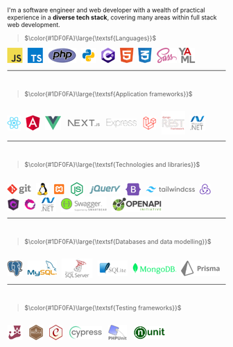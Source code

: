 I'm a software engineer and web developer with a wealth of practical experience in a **diverse tech stack**, covering many areas within full stack web development.


> $\color{#1DF0FA}\large{\textsf{Languages}}$
<div>
  <img src="assets/js2.svg" height=35>
  &nbsp;
  <img src="assets/ts.svg" height=35>
  &nbsp;
  <img src="assets/php.svg" height=35>
  &nbsp;
  <img src="assets/py.svg" height=35>
  &nbsp;
  <img src="assets/c--4.svg" height=35>
  &nbsp;
  <img src="assets/html.svg" height=35>
  &nbsp;
  <img src="assets/css.svg" height=35>
  &nbsp;
  <img src="assets/sass.svg" height=35>
  <img src="assets/yaml.svg" height=35>
</div>
<hr>
<br>


> $\color{#1DF0FA}\large{\textsf{Application frameworks}}$
<br>
<div>
  <img src="assets/react.svg" height=35 align=center>
  &nbsp;
  <img src="assets/angular-icon.svg" height=35 align=center>
  &nbsp;
  <img src="assets/vue.svg" height=32 align=center>
  &nbsp;&nbsp;
  <img src="assets/next.svg" height=15 align=center>
  &nbsp;&nbsp;
  <img src="assets/express.svg" height=20 align=center>
  &nbsp;&nbsp;
  <img src="assets/laravel.svg" height=30 align=center>
  &nbsp;
  <img src="assets/drf.svg" height=55 align=center>
  &nbsp;
  <img src="assets/dotnet.svg" height=35 align=center>
</div>
<hr>
<br>

> $\color{#1DF0FA}\large{\textsf{Technologies and libraries}}$
<br>
<div>
  <img src="assets/git.svg" height=23 align=center>
  &nbsp;
  <img src="assets/Linux.svg" height=30 align=center>
  &nbsp;
  <img src="assets/xampp.svg" height=23 align=center>
  &nbsp;
  <img src="assets/node.svg" height=35 align=center>
  &nbsp;
  <img src="assets/jquery-2.svg" height=20 align=center>
  &nbsp;
  <img src="assets/bootstrap.svg" height=28 align=center>
  &nbsp;
  <img src="assets/tailwind.svg" height=14 align=center>
  &nbsp;
  <img src="assets/redux.svg" height=25 align=center>
  &nbsp;
  <img src="assets/ngrx.svg" height=28 align=center>
  &nbsp;
  <img src="assets/rxjs.png" height=25 align=center>
  &nbsp;
  <img src="assets/dotnet.svg" height=35 align=center>
  &nbsp;
  <img src="assets/swagger.svg" height=35 align=center>
  &nbsp;
  <img src="assets/openapi.png" height=35 align=center>
</div>
<hr>
<br>

> $\color{#1DF0FA}\large{\textsf{Databases and data modelling}}$
<br>
<div>
  <img src="assets/psql.svg" height=35 align=center>
  &nbsp;
  <img src="assets/mysql.svg" height=35 align=center>
  &nbsp;
  <img src="assets/mssql.svg" height=45 align=center>
  &nbsp;
  <img src="assets/sqlite.svg" height=35 align=center>
  &nbsp;
  <img src="assets/mongodb.svg" height=25 align=center>
  &nbsp;
  <img src="assets/prisma.svg" height=35 align=center>
</div>
<hr>
<br>

> $\color{#1DF0FA}\large{\textsf{Testing frameworks}}$
<br>
<div>
  <img src="assets/jest.svg" height=35 align=center>
  &nbsp;&nbsp;
  <img src="assets/mocha.svg" height=35 align=center>
  &nbsp;&nbsp;
  <img src="assets/chai.svg" height=35 align=center>
  &nbsp;&nbsp;
  <img src="assets/cy.svg" height=30 align=center>
  &nbsp;&nbsp;
  <img src="assets/phpunit.svg" height=35 align=center>
  &nbsp;&nbsp;
  <img src="assets/nunit.png" height=30 align=center>
</div>

<!--
**majid-L/majid-L** is a ✨ _special_ ✨ repository because its `README.md` (this file) appears on your GitHub profile.

Here are some ideas to get you started:

- 🔭 I’m currently working on ...
- 🌱 I’m currently learning ...
- 👯 I’m looking to collaborate on ...
- 🤔 I’m looking for help with ...
- 💬 Ask me about ...
- 📫 How to reach me: ...
- 😄 Pronouns: ...
- ⚡ Fun fact: ...
-->
